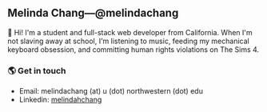 ## Melinda Chang&mdash;@melindachang

👋 Hi! I'm a student and full-stack web developer from California. When I'm not slaving away at school, I'm listening to music, feeding my mechanical keyboard obsession, and committing human rights violations on The Sims 4.

### 🌎 Get in touch
- Email: melindachang (at) u (dot) northwestern (dot) edu
- Linkedin: [melindahchang](www.linkedin.com/in/melindahchang)
